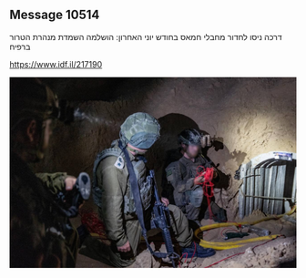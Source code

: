 ## Message 10514

דרכה ניסו לחדור מחבלי חמאס בחודש יוני האחרון:
הושלמה השמדת מנהרת הטרור ברפיח

https://www.idf.il/217190

![Photo](./10514/10514_photo.jpg)
